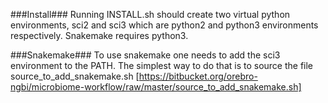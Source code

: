 ###Install###
Running INSTALL.sh should create two virtual python environments, sci2 and sci3 which are python2 and python3 environments respectively. Snakemake requires python3.

###Snakemake###
To use snakemake one needs to add the sci3 environment to the PATH. The simplest way to do that is to source the file source_to_add_snakemake.sh [https://bitbucket.org/orebro-ngbi/microbiome-workflow/raw/master/source_to_add_snakemake.sh]

